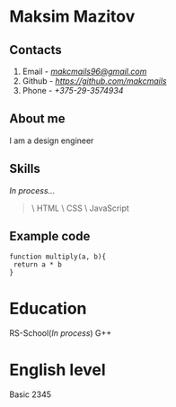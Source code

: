 # Maksim Mazitov
## Contacts
1. Email - *makcmails96@gmail.com*
2. Github - *https://github.com/makcmails*
3. Phone - *+375-29-3574934*
## About me 
I am a design engineer
## Skills
*In process...*
>\ HTML
>\ CSS
>\ JavaScript
## Example code
```
function multiply(a, b){
 return a * b
}
```
# Education
RS-School(*In process*)
G++
# English level
Basic
2345
